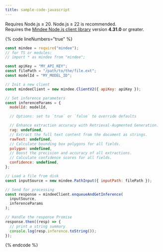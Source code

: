 ```yaml
---
title: sample-code-javascript
---
```


Requires Node.js ≥ 20. Node.js ≥ 22 is recommended.\
Requires the [Mindee Node.js client library](https://www.npmjs.com/package/mindee/v/4.29.0-rc1) version **4.31.0** or greater.

{% code lineNumbers="true" %}
```javascript
const mindee = require("mindee");
// for TS or modules:
// import * as mindee from "mindee";

const apiKey = "MY_API_KEY";
const filePath = "/path/to/the/file.ext";
const modelId = "MY_MODEL_ID";

// Init a new client
const mindeeClient = new mindee.ClientV2({ apiKey: apiKey });

// Set inference parameters
const inferenceParams = {
  modelId: modelId,

  // Options: set to `true` or `false` to override defaults

  // Enhance extraction accuracy with Retrieval-Augmented Generation.
  rag: undefined,
  // Extract the full text content from the document as strings.
  rawText: undefined,
  // Calculate bounding box polygons for all fields.
  polygon: undefined,
  // Boost the precision and accuracy of all extractions.
  // Calculate confidence scores for all fields.
  confidence: undefined,
};

// Load a file from disk
const inputSource = new mindee.PathInput({ inputPath: filePath });

// Send for processing
const response = mindeeClient.enqueueAndGetInference(
  inputSource,
  inferenceParams
);

// Handle the response Promise
response.then((resp) => {
  // print a string summary
  console.log(resp.inference.toString());
});
```
{% endcode %}
